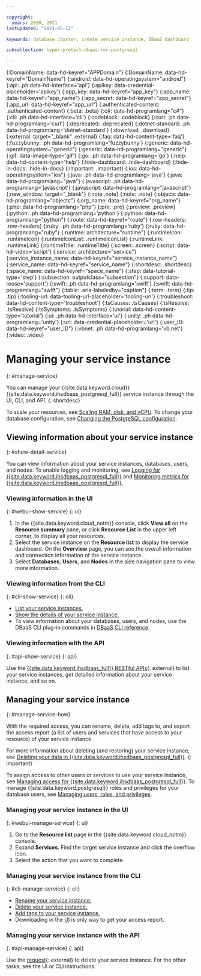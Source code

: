 ```yaml
---

copyright:
  years: 2020, 2021
lastupdated: "2021-05-12"

keywords: database cluster, create service instance, DBaaS dashboard

subcollection: hyper-protect-dbaas-for-postgresql

---
```


{:DomainName: data-hd-keyref="APPDomain"}
{:DomainName: data-hd-keyref="DomainName"}
{:android: data-hd-operatingsystem="android"}
{:api: .ph data-hd-interface='api'}
{:apikey: data-credential-placeholder='apikey'}
{:app_key: data-hd-keyref="app_key"}
{:app_name: data-hd-keyref="app_name"}
{:app_secret: data-hd-keyref="app_secret"}
{:app_url: data-hd-keyref="app_url"}
{:authenticated-content: .authenticated-content}
{:beta: .beta}
{:c#: data-hd-programlang="c#"}
{:cli: .ph data-hd-interface='cli'}
{:codeblock: .codeblock}
{:curl: .ph data-hd-programlang='curl'}
{:deprecated: .deprecated}
{:dotnet-standard: .ph data-hd-programlang='dotnet-standard'}
{:download: .download}
{:external: target="_blank" .external}
{:faq: data-hd-content-type='faq'}
{:fuzzybunny: .ph data-hd-programlang='fuzzybunny'}
{:generic: data-hd-operatingsystem="generic"}
{:generic: data-hd-programlang="generic"}
{:gif: data-image-type='gif'}
{:go: .ph data-hd-programlang='go'}
{:help: data-hd-content-type='help'}
{:hide-dashboard: .hide-dashboard}
{:hide-in-docs: .hide-in-docs}
{:important: .important}
{:ios: data-hd-operatingsystem="ios"}
{:java: .ph data-hd-programlang='java'}
{:java: data-hd-programlang="java"}
{:javascript: .ph data-hd-programlang='javascript'}
{:javascript: data-hd-programlang="javascript"}
{:new_window: target="_blank"}
{:note .note}
{:note: .note}
{:objectc data-hd-programlang="objectc"}
{:org_name: data-hd-keyref="org_name"}
{:php: data-hd-programlang="php"}
{:pre: .pre}
{:preview: .preview}
{:python: .ph data-hd-programlang='python'}
{:python: data-hd-programlang="python"}
{:route: data-hd-keyref="route"}
{:row-headers: .row-headers}
{:ruby: .ph data-hd-programlang='ruby'}
{:ruby: data-hd-programlang="ruby"}
{:runtime: architecture="runtime"}
{:runtimeIcon: .runtimeIcon}
{:runtimeIconList: .runtimeIconList}
{:runtimeLink: .runtimeLink}
{:runtimeTitle: .runtimeTitle}
{:screen: .screen}
{:script: data-hd-video='script'}
{:service: architecture="service"}
{:service_instance_name: data-hd-keyref="service_instance_name"}
{:service_name: data-hd-keyref="service_name"}
{:shortdesc: .shortdesc}
{:space_name: data-hd-keyref="space_name"}
{:step: data-tutorial-type='step'}
{:subsection: outputclass="subsection"}
{:support: data-reuse='support'}
{:swift: .ph data-hd-programlang='swift'}
{:swift: data-hd-programlang="swift"}
{:table: .aria-labeledby="caption"}
{:term: .term}
{:tip: .tip}
{:tooling-url: data-tooling-url-placeholder='tooling-url'}
{:troubleshoot: data-hd-content-type='troubleshoot'}
{:tsCauses: .tsCauses}
{:tsResolve: .tsResolve}
{:tsSymptoms: .tsSymptoms}
{:tutorial: data-hd-content-type='tutorial'}
{:ui: .ph data-hd-interface='ui'}
{:unity: .ph data-hd-programlang='unity'}
{:url: data-credential-placeholder='url'}
{:user_ID: data-hd-keyref="user_ID"}
{:vbnet: .ph data-hd-programlang='vb.net'}
{:video: .video}


# Managing your service instance
{: #manage-service}

You can manage your {{site.data.keyword.cloud}} {{site.data.keyword.ihsdbaas_postgresql_full}} service instance through the UI, CLI, and API.
{: shortdesc}

To scale your resources, see [Scaling RAM, disk, and vCPU](/docs/hyper-protect-dbaas-for-postgresql?topic=hyper-protect-dbaas-for-postgresql-resources-scaling). To change your database configuration, see [Changing the PostgreSQL configuration](/docs/hyper-protect-dbaas-for-postgresql?topic=hyper-protect-dbaas-for-postgresql-changing-configuration).

## Viewing information about your service instance
{: #show-detail-service}

You can view information about your service instances, databases, users, and nodes. To enable logging and monitoring, see [Logging for {{site.data.keyword.ihsdbaas_postgresql_full}}](/docs/hyper-protect-dbaas-for-postgresql?topic=hyper-protect-dbaas-for-postgresql-sendlogs) and [Monitoring metrics for {{site.data.keyword.ihsdbaas_postgresql_full}}](/docs/hyper-protect-dbaas-for-postgresql?topic=hyper-protect-dbaas-for-postgresql-monitor).

### Viewing information in the UI
{: #webui-show-service}
{: ui}

1. In the {{site.data.keyword.cloud_notm}} console, click **View all** on the **Resource summary** pane, or click **Resource List** in the upper left corner, to display all your resources.
2. Select the service instance on the **Resource list** to display the service dashboard. On the **Overview** page, you can see the overall information and connection information of the service instance.
3. Select **Databases**, **Users**, and **Nodes** in the side navigation pane to view more information.

### Viewing information from the CLI
{: #cli-show-service}
{: cli}

- [List your service instances.](/docs/cli?topic=cli-ibmcloud_commands_resource#ibmcloud_resource_service_instances)
- [Show the details of your service instance.](/docs/cli?topic=cli-ibmcloud_commands_resource#ibmcloud_resource_service_instance)
- To view information about your databases, users, and nodes, use the DBaaS CLI plug-in commands in [DBaaS CLI reference](/docs/hyper-protect-dbaas-for-postgresql?topic=hyper-protect-dbaas-for-postgresql-dbaas_cli_plugin).

### Viewing information with the API
{: #api-show-service}
{: api}

Use the [{{site.data.keyword.ihsdbaas_full}} RESTful APIs](/apidocs/hyperp-dbaas/hyperp-dbaas-v3#get-service-instances){: external} to list your service instances, get detailed information about your service instance, and so on.

## Managing your service instance
{: #manage-service-how}

With the required access, you can rename, delete, add tags to, and export the access report (a list of users and services that have access to your resource) of your service instance.

For more information about deleting (and restoring) your service instance, see [Deleting your data in {{site.data.keyword.ihsdbaas_postgresql_full}}](/docs/hyper-protect-dbaas-for-postgresql?topic=hyper-protect-dbaas-for-postgresql-data-security#data-delete).
{: important}

To assign access to other users or services to use your service instance, see [Managing access for {{site.data.keyword.ihsdbaas_postgresql_full}}](/docs/hyper-protect-dbaas-for-postgresql?topic=hyper-protect-dbaas-for-postgresql-iam). To manage {{site.data.keyword.postgresql}} roles and privileges for your database users, see [Managing users, roles, and privileges](/docs/hyper-protect-dbaas-for-postgresql?topic=hyper-protect-dbaas-for-postgresql-user-management).

### Managing your service instance in the UI
{: #webui-manage-service}
{: ui}

1. Go to the **Resource list** page in the {{site.data.keyword.cloud_notm}} console.
2. Expand **Services**. Find the target service instance and click the overflow icon.
3. Select the action that you want to complete.

### Managing your service instance from the CLI
{: #cli-manage-service}
{: cli}

- [Rename your service instance.](/docs/cli?topic=cli-ibmcloud_commands_resource#ibmcloud_resource_service_instance_update)
- [Delete your service instance.](/docs/cli?topic=cli-ibmcloud_commands_resource#ibmcloud_resource_service_instance_delete)
- [Add tags to your service instance.](/docs/cli?topic=cli-ibmcloud_commands_resource#ibmcloud_resource_tag_attach)
- Downloading in the [UI](/docs/hyper-protect-dbaas-for-postgresql?topic=hyper-protect-dbaas-for-postgresql-manage-service#webui-manage-service) is only way to get your access report. 

### Managing your service instance with the API
{: #api-manage-service}
{: api}

Use the [request](/apidocs/hyperp-dbaas/hyperp-dbaas-v3#delete-a-service-instance){: external} to delete your service instance. For the other tasks, see the UI or CLI instructions.
